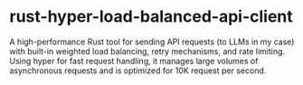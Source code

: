 # rust-hyper-load-balanced-api-client
A high-performance Rust tool for sending API requests (to LLMs in my case) with built-in weighted load balancing, retry mechanisms, and rate limiting. Using hyper for fast request handling, it manages large volumes of asynchronous requests and is optimized for 10K request per second.
